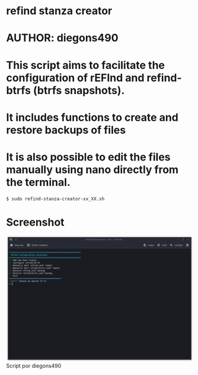 # refind stanza creator
# AUTHOR: diegons490

# This script aims to facilitate the configuration of rEFInd and refind-btrfs (btrfs snapshots).

# It includes functions to create and restore backups of files

# It is also possible to edit the files manually using nano directly from the terminal.

```shell
$ sudo refind-stanza-creator-xx_XX.sh
```

# Screenshot
![screenshot](/preview.png?raw=true)Script por diegons490 
